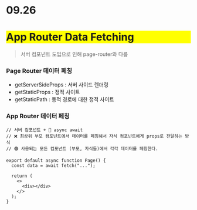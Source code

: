 # 09.26

# <div style="background-color: yellow;">App Router Data Fetching</div>

> 서버 컴포넌트 도입으로 인해 page-router와 다름

### Page Router 데이터 페칭

- getServerSideProps : 서버 사이드 렌더링
- getStaticProps : 정적 사이트
- getStaticPath : 동적 경로에 대한 정적 사이트

### App Router 데이터 페칭

```tsx
// 서버 컴포넌트 + 📌 async await
// ❌ 최상위 부모 컴포넌트에서 데이터를 페칭해서 자식 컴포넌트에게 props로 전달하는 방식
// 🟢 사용되는 모든 컴포넌트 (부모, 자식들)에서 각각 데이터를 페칭한다.

export default async function Page() {
  const data = await fetch("...");

  return (
    <>
      <div></div>
    </>
  );
}
```
